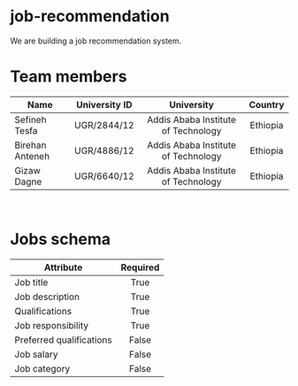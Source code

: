 # job-recommendation
We are building a job recommendation system.
# Team members   
| Name          |University ID|University|                        Country|
----------------|:-----------:|:---------------------------------:|:--------------:|
| Sefineh Tesfa |UGR/2844/12  |Addis Ababa Institute of Technology|        Ethiopia|
|Birehan Anteneh|UGR/4886/12  |Addis Ababa Institute of Technology|        Ethiopia|
|Gizaw Dagne    |UGR/6640/12  |Addis Ababa Institute of Technology|        Ethiopia|
<br>

# Jobs schema
|Attribute               | Required|
|--------------          |:-------:|
|Job title               |True     |
|Job description         |True     |
|Qualifications          |True     |
|Job responsibility      |True     |
|Preferred qualifications|False|
|Job salary              |False    |
|Job category            |False    |
